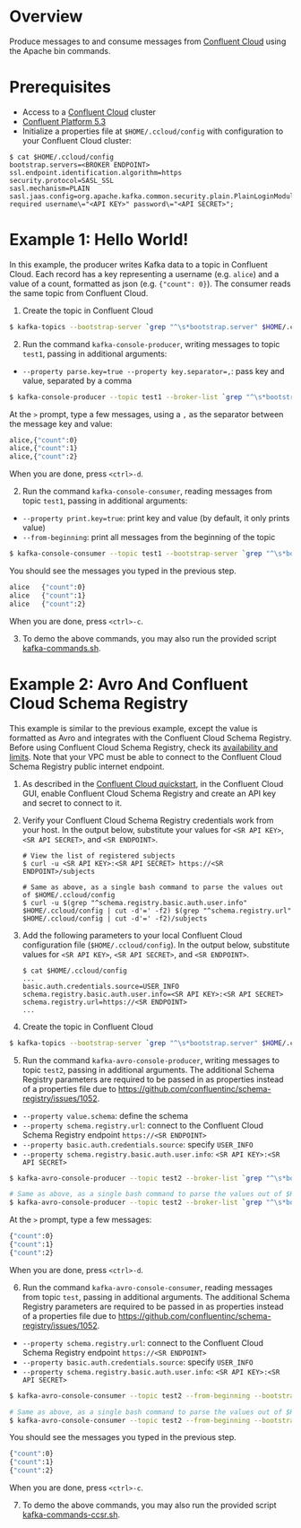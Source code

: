 # Overview

Produce messages to and consume messages from [Confluent Cloud](https://www.confluent.io/confluent-cloud/) using the Apache bin commands.


# Prerequisites

* Access to a [Confluent Cloud](https://www.confluent.io/confluent-cloud/) cluster
* [Confluent Platform 5.3](https://www.confluent.io/download/)
* Initialize a properties file at `$HOME/.ccloud/config` with configuration to your Confluent Cloud cluster:

```shell
$ cat $HOME/.ccloud/config
bootstrap.servers=<BROKER ENDPOINT>
ssl.endpoint.identification.algorithm=https
security.protocol=SASL_SSL
sasl.mechanism=PLAIN
sasl.jaas.config=org.apache.kafka.common.security.plain.PlainLoginModule required username\="<API KEY>" password\="<API SECRET>";
```


# Example 1: Hello World!

In this example, the producer writes Kafka data to a topic in Confluent Cloud. 
Each record has a key representing a username (e.g. `alice`) and a value of a count, formatted as json (e.g. `{"count": 0}`).
The consumer reads the same topic from Confluent Cloud.

1. Create the topic in Confluent Cloud

```bash
$ kafka-topics --bootstrap-server `grep "^\s*bootstrap.server" $HOME/.ccloud/config | tail -1` --command-config $HOME/.ccloud/config --topic test1 --create --replication-factor 3 --partitions 6
```

2. Run the command `kafka-console-producer`, writing messages to topic `test1`, passing in additional arguments:

* `--property parse.key=true --property key.separator=,`: pass key and value, separated by a comma

```bash
$ kafka-console-producer --topic test1 --broker-list `grep "^\s*bootstrap.server" $HOME/.ccloud/config | tail -1` --property parse.key=true --property key.separator=, --producer.config $HOME/.ccloud/config
```

At the `>` prompt, type a few messages, using a `,` as the separator between the message key and value:

```bash
alice,{"count":0}
alice,{"count":1}
alice,{"count":2}
```

When you are done, press `<ctrl>-d`.

2. Run the command `kafka-console-consumer`, reading messages from topic `test1`, passing in additional arguments:

* `--property print.key=true`: print key and value (by default, it only prints value)
* `--from-beginning`: print all messages from the beginning of the topic

```bash
$ kafka-console-consumer --topic test1 --bootstrap-server `grep "^\s*bootstrap.server" $HOME/.ccloud/config | tail -1` --property print.key=true --from-beginning --consumer.config $HOME/.ccloud/config
```

You should see the messages you typed in the previous step.

```bash
alice	{"count":0}
alice	{"count":1}
alice	{"count":2}
```

When you are done, press `<ctrl>-c`.

3. To demo the above commands, you may also run the provided script [kafka-commands.sh](kafka-commands.sh).


# Example 2: Avro And Confluent Cloud Schema Registry

This example is similar to the previous example, except the value is formatted as Avro and integrates with the Confluent Cloud Schema Registry.
Before using Confluent Cloud Schema Registry, check its [availability and limits](https://docs.confluent.io/current/cloud/limits.html).
Note that your VPC must be able to connect to the Confluent Cloud Schema Registry public internet endpoint.

1. As described in the [Confluent Cloud quickstart](https://docs.confluent.io/current/quickstart/cloud-quickstart/schema-registry.html), in the Confluent Cloud GUI, enable Confluent Cloud Schema Registry and create an API key and secret to connect to it.

2. Verify your Confluent Cloud Schema Registry credentials work from your host. In the output below, substitute your values for `<SR API KEY>`, `<SR API SECRET>`, and `<SR ENDPOINT>`.

    ```shell
    # View the list of registered subjects
    $ curl -u <SR API KEY>:<SR API SECRET> https://<SR ENDPOINT>/subjects

    # Same as above, as a single bash command to parse the values out of $HOME/.ccloud/config
    $ curl -u $(grep "^schema.registry.basic.auth.user.info" $HOME/.ccloud/config | cut -d'=' -f2) $(grep "^schema.registry.url" $HOME/.ccloud/config | cut -d'=' -f2)/subjects
    ```

3. Add the following parameters to your local Confluent Cloud configuration file (``$HOME/.ccloud/config``). In the output below, substitute values for `<SR API KEY>`, `<SR API SECRET>`, and `<SR ENDPOINT>`.

    ```shell
    $ cat $HOME/.ccloud/config
    ...
    basic.auth.credentials.source=USER_INFO
    schema.registry.basic.auth.user.info=<SR API KEY>:<SR API SECRET>
    schema.registry.url=https://<SR ENDPOINT>
    ...
    ```

4. Create the topic in Confluent Cloud

```bash
$ kafka-topics --bootstrap-server `grep "^\s*bootstrap.server" $HOME/.ccloud/config | tail -1` --command-config $HOME/.ccloud/config --topic test2 --create --replication-factor 3 --partitions 6
```

5. Run the command `kafka-avro-console-producer`, writing messages to topic `test2`, passing in additional arguments. The additional Schema Registry parameters are required to be passed in as properties instead of a properties file due to https://github.com/confluentinc/schema-registry/issues/1052.

* `--property value.schema`: define the schema 
* `--property schema.registry.url`: connect to the Confluent Cloud Schema Registry endpoint `https://<SR ENDPOINT>`
* `--property basic.auth.credentials.source`: specify `USER_INFO`
* `--property schema.registry.basic.auth.user.info`: `<SR API KEY>:<SR API SECRET>`

```bash
$ kafka-avro-console-producer --topic test2 --broker-list `grep "^\s*bootstrap.server" $HOME/.ccloud/config | tail -1` --producer.config $HOME/.ccloud/config --property value.schema='{"type":"record","name":"myrecord","fields":[{"name":"count","type":"int"}]}' --property schema.registry.url=https://<SR ENDPOINT> --property basic.auth.credentials.source=USER_INFO --property schema.registry.basic.auth.user.info='<SR API KEY>:<SR API SECRET>'

# Same as above, as a single bash command to parse the values out of $HOME/.ccloud/config
$ kafka-avro-console-producer --topic test2 --broker-list `grep "^\s*bootstrap.server" $HOME/.ccloud/config | tail -1` --producer.config $HOME/.ccloud/config --property value.schema='{"type":"record","name":"myrecord","fields":[{"name":"count","type":"int"}]}' --property schema.registry.url=$(grep "^schema.registry.url" $HOME/.ccloud/config | cut -d'=' -f2) --property basic.auth.credentials.source=USER_INFO --property schema.registry.basic.auth.user.info=$(grep "^schema.registry.basic.auth.user.info" $HOME/.ccloud/config | cut -d'=' -f2)
```

At the `>` prompt, type a few messages:

```bash
{"count":0}
{"count":1}
{"count":2}
```

When you are done, press `<ctrl>-d`.

6. Run the command `kafka-avro-console-consumer`, reading messages from topic `test`, passing in additional arguments. The additional Schema Registry parameters are required to be passed in as properties instead of a properties file due to https://github.com/confluentinc/schema-registry/issues/1052.

* `--property schema.registry.url`: connect to the Confluent Cloud Schema Registry endpoint `https://<SR ENDPOINT>`
* `--property basic.auth.credentials.source`: specify `USER_INFO`
* `--property schema.registry.basic.auth.user.info`: `<SR API KEY>:<SR API SECRET>`

```bash
$ kafka-avro-console-consumer --topic test2 --from-beginning --bootstrap-server `grep "^\s*bootstrap.server" $HOME/.ccloud/config | tail -1` --consumer.config $HOME/.ccloud/config --property schema.registry.url=https://<SR ENDPOINT> --property basic.auth.credentials.source=USER_INFO --property schema.registry.basic.auth.user.info='<SR API KEY>:<SR API SECRET>'

# Same as above, as a single bash command to parse the values out of $HOME/.ccloud/config
$ kafka-avro-console-consumer --topic test2 --from-beginning --bootstrap-server `grep "^\s*bootstrap.server" $HOME/.ccloud/config | tail -1` --consumer.config $HOME/.ccloud/config --property schema.registry.url=$(grep "^schema.registry.url" $HOME/.ccloud/config | cut -d'=' -f2) --property basic.auth.credentials.source=USER_INFO --property schema.registry.basic.auth.user.info=$(grep "^schema.registry.basic.auth.user.info" $HOME/.ccloud/config | cut -d'=' -f2)
```

You should see the messages you typed in the previous step.

```bash
{"count":0}
{"count":1}
{"count":2}
```

When you are done, press `<ctrl>-c`.

7. To demo the above commands, you may also run the provided script [kafka-commands-ccsr.sh](kafka-commands-ccsr.sh).
